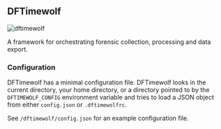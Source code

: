 ## DFTimewolf

![dftimewolf](https://cloud.githubusercontent.com/assets/13300571/17257013/0065185c-5575-11e6-957d-5e662ec78d8c.png)

A framework for orchestrating forensic collection, processing and data export.

### Configuration

DFTimewolf has a minimal configuration file. DFTimewolf looks in the current
directory, your home directory, or a directory pointed to by the
`DFTIMEWOLF_CONFIG` environment variable and tries to load a JSON object from
either `config.json` or `.dftimewolfrc`.

See `/dftimewolf/config.json` for an example configuration file.

